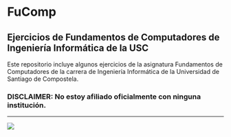 # FuComp

## Ejercicios de Fundamentos de Computadores de Ingeniería Informática de la USC

Este repositorio incluye algunos ejercicios de la asignatura Fundamentos de Computadores de la carrera de Ingeniería Informática de la Universidad de Santiago de Compostela.

### DISCLAIMER: No estoy afiliado oficialmente con ninguna institución.

---

![](https://www.usc.gal/export9/sites/webinstitucional/es/centros/etse/imaxes/conxunto_identidade.gif)

